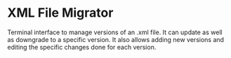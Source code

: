 # XML File Migrator

Terminal interface to manage versions of an .xml file. It can update as well as downgrade to a specific version. It also allows adding new versions and editing the specific changes done for each version.
